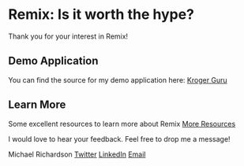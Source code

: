 # Remix: Is it worth the hype?

Thank you for your interest in Remix!

## Demo Application
You can find the source for my demo application here:
[Kroger Guru](https://github.com/accidentaldeveloper/kroger-guru)

## Learn More
Some excellent resources to learn more about Remix
[More Resources](./learn-more.md)

I would love to hear your feedback. Feel free to drop me a message!

Michael Richardson
[Twitter](https://twitter.com/AnAccidentalDev/)
[LinkedIn](https://www.linkedin.com/in/accidentaldeveloper/)
[Email](remix@michaelrichardson.dev)